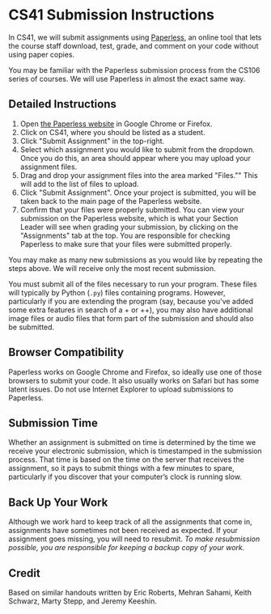 # CS41 Submission Instructions

In CS41, we will submit assignments using [Paperless](https://paperless.stanford.edu/), an online tool that lets the course staff download, test, grade, and comment on your code without using paper copies.

You may be familiar with the Paperless submission process from the CS106 series of courses. We will use Paperless in almost the exact same way.

## Detailed Instructions

1. Open [the Paperless website](https://paperless.stanford.edu) in Google Chrome or Firefox.
2. Click on CS41, where you should be listed as a student.
3. Click "Submit Assignment" in the top-right.
4. Select which assignment you would like to submit from the dropdown. Once you do this, an area should appear where you may upload your assignment files.
5. Drag and drop your assignment files into the area marked "Files."" This will add to the list of files to upload. 
6. Click "Submit Assignment". Once your project is submitted, you will be taken back to the main page of the Paperless website.
7. Confirm that your files were properly submitted. You can view your submission on the Paperless website, which is what your Section Leader will see when grading your submission, by clicking on the "Assignments" tab at the top. You are responsible for checking Paperless to make sure that your files were submitted properly.

You may make as many new submissions as you would like by repeating the steps above. We will receive only the most recent submission.

You must submit all of the files necessary to run your program. These files will typically by Python (`.py`) files containing programs. However, particularly if you are extending the program (say, because you've added some extra features in search of a + or ++), you may also have additional image files or audio files that form part of the submission and should also be submitted.

## Browser Compatibility

Paperless works on Google Chrome and Firefox, so ideally use one of those browsers to submit your code. It also usually works on Safari but has some latent issues. Do not use Internet Explorer to upload submissions to Paperless.

## Submission Time

Whether an assignment is submitted on time is determined by the time we receive your electronic submission, which is timestamped in the submission process. That time is based on the time on the server that receives the assignment, so it pays to submit
things with a few minutes to spare, particularly if you discover that your computer’s clock is running
slow.

## Back Up Your Work

Although we work hard to keep track of all the assignments that come in, assignments have sometimes not been received as expected. If your assignment goes missing, you will need to resubmit. *To make resubmission possible, you are responsible for keeping a backup copy of your work.*

## Credit

Based on similar handouts written by Eric Roberts, Mehran Sahami, Keith Schwarz, Marty Stepp, and Jeremy Keeshin.